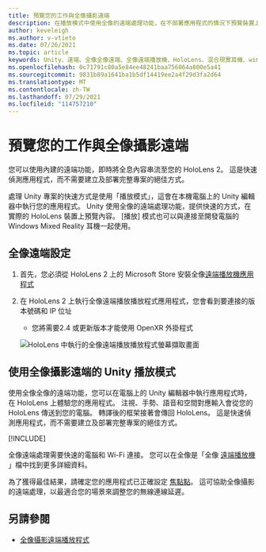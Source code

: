 ```yaml
---
title: 預覽您的工作與全像攝影遠端
description: 在播放模式中使用全像的遠端處理功能，在不部署應用程式的情況下預覽裝置上的應用程式變更。
author: keveleigh
ms.author: v-vtieto
ms.date: 07/26/2021
ms.topic: article
keywords: Unity、遠端、全像全像遠端、全像遠端播放機、HoloLens、混合現實耳機、windows mixed reality 耳機、虛擬實境耳機、unity play 模式
ms.openlocfilehash: 0c71791c80a5e84ee48241baa756064a800e5a41
ms.sourcegitcommit: 9831b89a1641ba1b5df14419ee2a4f29d3fa2d64
ms.translationtype: MT
ms.contentlocale: zh-TW
ms.lasthandoff: 07/29/2021
ms.locfileid: "114757210"
---
```

# <a name="preview-your-work-with-holographic-remoting"></a>預覽您的工作與全像攝影遠端

您可以使用內建的遠端功能，即時將全息內容串流至您的 HoloLens 2。 這是快速偵測應用程式，而不需要建立及部署完整專案的絕佳方式。 

處理 Unity 專案的快速方式是使用「播放模式」，這會在本機電腦上的 Unity 編輯器中執行您的應用程式。 Unity 使用全像的遠端處理功能，提供快速的方式，在實際的 HoloLens 裝置上預覽內容。 [播放] 模式也可以與連接至開發電腦的 Windows Mixed Reality 耳機一起使用。

## <a name="holographic-remoting-setup"></a>全像遠端設定

1. 首先，您必須從 HoloLens 2 上的 Microsoft Store 安裝全像[遠端播放機應用程式](https://www.microsoft.com/store/productId/9NBLGGH4SV40)
2. 在 HoloLens 2 上執行全像遠端播放播放程式應用程式，您會看到要連接的版本號碼和 IP 位址
    * 您將需要2.4 或更新版本才能使用 OpenXR 外掛程式

    ![HoloLens 中執行的全像遠端播放播放程式螢幕擷取畫面](images/openxr-features-img-01.png)

## <a name="unity-play-mode-with-holographic-remoting"></a>使用全像攝影遠端的 Unity 播放模式

使用全像全像的遠端功能，您可以在電腦上的 Unity 編輯器中執行應用程式時，在 HoloLens 上體驗您的應用程式。 注視、手勢、語音和空間對應輸入會從您的 HoloLens 傳送到您的電腦。 轉譯後的框架接著會傳回 HoloLens。 這是快速偵測應用程式，而不需要建立及部署完整專案的絕佳方式。

[!INCLUDE[](includes/unity-play-mode.md)]

全像遠端處理需要快速的電腦和 Wi-Fi 連接。 您可以在全像是「全像 [遠端播放機](../platform-capabilities-and-apis/holographic-remoting-player.md) 」檔中找到更多詳細資料。

為了獲得最佳結果，請確定您的應用程式已正確設定 [焦點點](focus-point-in-unity.md)。 這可協助全像攝影的遠端處理，以最適合您的場景來調整您的無線連線延遲。

## <a name="see-also"></a>另請參閱

* [全像攝影遠端播放程式](../platform-capabilities-and-apis/holographic-remoting-player.md)
